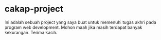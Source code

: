 # cakap-project
Ini adalah sebuah project yang saya buat untuk memenuhi tugas akhri pada program web development. Mohon maah jika masih terdapat banyak kekurangan. Terima kasih.
